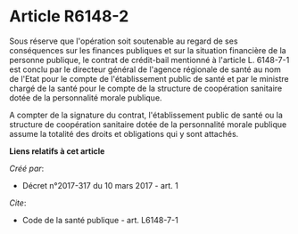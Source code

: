 # Article R6148-2

Sous réserve que l'opération soit soutenable au regard de ses conséquences sur les finances publiques et sur la situation
financière de la personne publique, le contrat de crédit-bail mentionné à l'article L. 6148-7-1 est conclu par le directeur
général de l'agence régionale de santé au nom de l'Etat pour le compte de l'établissement public de santé et par le ministre
chargé de la santé pour le compte de la structure de coopération sanitaire dotée de la personnalité morale publique.

A compter de la signature du contrat, l'établissement public de santé ou la structure de coopération sanitaire dotée de la
personnalité morale publique assume la totalité des droits et obligations qui y sont attachés.

**Liens relatifs à cet article**

_Créé par_:

  - Décret n°2017-317 du 10 mars 2017 - art. 1

_Cite_:

  - Code de la santé publique - art. L6148-7-1
